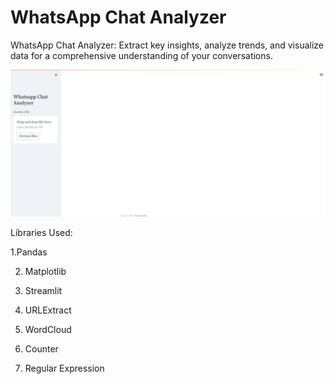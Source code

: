 # WhatsApp Chat Analyzer  
  

WhatsApp Chat Analyzer: Extract key insights, analyze trends, and visualize data for a comprehensive understanding of your conversations.  

![](https://github.com/SheikhEbadaBinAshraf/WhatsApp-Chat-Analyzer/blob/main/whatsapp%20chat%20analyzer.png?raw=true) 

Libraries Used:  
  

1.Pandas  
  

2. Matplotlib  
  

3. Streamlit    
  

4. URLExtract  
  

5. WordCloud  
  

6. Counter  
  

  
  

8. Regular Expression  
  

 


